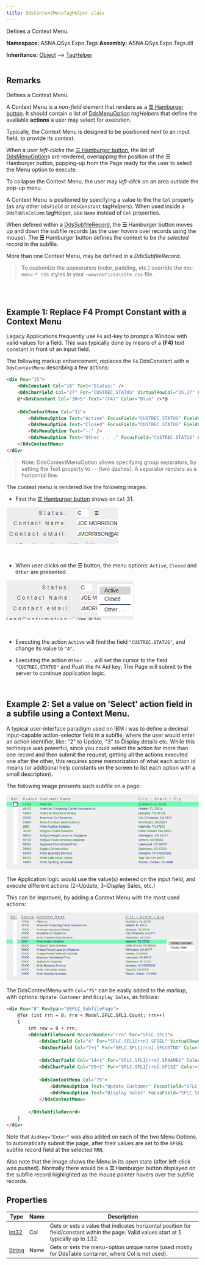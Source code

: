 ```yaml
---
title: DdsContextMenuTagHelper class
---
```


Defines a Context Menu.

**Namespace:** ASNA.QSys.Expo.Tags
**Assembly:** ASNA.QSys.Expo.Tags.dll

**Inheritance:** [Object](https://docs.microsoft.com/en-us/dotnet/api/system.object) --> [TagHelper](https://learn.microsoft.com/en-us/dotnet/api/microsoft.aspnetcore.razor.taghelpers.taghelper?view=aspnetcore-8.0)
<br>
<br>

## Remarks

Defines a Context Menu.

A Context Menu is a *non-field* element that renders as a [☰ Hamburger button](https://en.wikipedia.org/wiki/Hamburger_button).
It should contain a list of [DdsMenuOption](/reference/expo/qsys-expo-tags/dds-menu-option-tag-helper.html) *tagHelpers* that define the available **actions** a user may select for execution.

Typically, the Context Menu is designed to be positioned *next* to an input field, to provide its *context*. 

When a user *left-clicks* the [☰ Hamburger button](https://en.wikipedia.org/wiki/Hamburger_button), the list of [DdsMenuOption](/reference/expo/qsys-expo-tags/dds-menu-option-tag-helper.html)s are rendered, overlapping the position of the **☰** Hamburger button, popping-up from the Page ready for the user to select the Menu option to execute.

To collapse the Context Menu, the user may *left-click* on an area outside the pop-up menu.

A Context Menu is positioned by specifying a value to the the `Col` property (as any other `DdsField` or `DdsConstant` tagHelpers). When used inside a `DdsTableColumn` tagHelper, use `Name` instead of `Col` properties.

When defined within a [DdsSubfileRecord](/reference/expo/qsys-expo-tags/dds-subfile-record-tag-helper.html), the **☰** Hamburger button moves up and down the subfile records (as the user *hovers* over records using the mouse). The **☰** Hamburger button defines the context to be *the selected record* in the subfile.

More than one Context Menu, may be defined in a *DdsSubfileRecord*.

>To customize the appearance (color, padding, etc.) override the `dds-menu-* CSS` styles in your `~wwwroot\css\site.css` file.
<br>
<br>

## Example 1: Replace F4 Prompt Constant with a Context Menu

Legacy Applications frequently use `F4` aid-key to *prompt* a Window with valid values for a field. This was typically done by means of a **(F4)** text constant in front of an input field.

The following markup enhancement, replaces the `F4` DdsConstant with a `DdsContextMenu` describing a few actions: 


```html
<div Row="15">
    <DdsConstant Col="18" Text="Status:" />
    <DdsCharField Col="27" For="CUSTREC.STATUS" VirtualRowCol="15,27" PositionCursor="44" tabIndex=@pageTabIndex++ />
    @*<DdsConstant Col="30+5" Text="(F4)" Color="Blue" />*@

    <DdsContextMenu Col="31">
        <DdsMenuOption Text="Active" FocusField="CUSTREC.STATUS" FieldValue="A" />
        <DdsMenuOption Text="Closed" FocusField="CUSTREC.STATUS" FieldValue="C" />
        <DdsMenuOption Text="--" />
        <DdsMenuOption Text="Other . . ." FocusField="CUSTREC.STATUS" AidKey="F4" />
    </DdsContextMenu>
</div>
```
>Note: DdsContextMenuOption allows specifying group separators, by setting the Text property to `--` (two dashes). A separator renders as a horizontal line.

The context menu is rendered like the following images:

* First the [☰ Hamburger button](https://en.wikipedia.org/wiki/Hamburger_button) shows on `Col` 31.

![Prompt for Status ContextMenu](images/prompt-status-menu-collapsed.png)

<br>

* When user clicks on the **☰** button, the menu options: `Active`, `Closed` and `Other` are presented.

![Prompt for Status ContextMenu](images/prompt-status-menu.png)

<br>

* Executing the action `Active` will find the field `"CUSTREC.STATUS"`, and change its value to `"A"`.

* Executing the action `Other ...` will set the cursor to the field `"CUSTREC.STATUS"` and *Push* the `F4` Aid key. The Page will submit to the server to continue application logic.

<br>

## Example 2: Set a value on 'Select' action field in a subfile using a Context Menu.

A typical user-interface paradigm used on IBM i was to define a decimal input-capable action-selector field in a subfile, where the user would enter an action identifier, like: "2" to Update, "3" to Display details etc. While this technique was powerful, since you could select the action for more than one record and then submit the request, getting all the actions executed one after the other, this requires some memorization of what each action id means (or additional help constants on the screen to list each option with a small description).

The following image presents such subfile on a page:

![Subfile with input-selection](images/subfile-with-select-input.png)

The Application logic would use the value(s) entered on the input field, and execute different actions (2=Update, 3=Display Sales, etc.)

This can be improved, by adding a Context Menu with the most used actions:

![Subfile with context menu](images/subfile-with-context-menu.png)

The DdsContextMenu with `Col="75"` can be easily added to the markup, with options: `Update Customer` and `Display Sales`, as follows:

```html
<div Row="8" RowSpan="@SFLC_SubfilePage">
    @for (int rrn = 0; rrn < Model.SFLC.SFL1.Count; rrn++)
    {
        int row = 8 + rrn;
        <DdsSubfileRecord RecordNumber="rrn" For="SFLC.SFL1">
            <DdsDecField Col="4" For="SFLC.SFL1[rrn].SFSEL" VirtualRowCol="@row,4" EditCode="Z" tabIndex=@pageTabIndex++ />
            <DdsDecField Col="7+1" For="SFLC.SFL1[rrn].SFCUSTNO" Color="Green : !61 , DarkBlue : 61" EditCode="Z" Comment="CUSTOMER NUMBER" />

            <DdsCharField Col="14+1" For="SFLC.SFL1[rrn].SFNAME1" Color="Green : !61 , DarkBlue : 61" />
            <DdsCharField Col="55+1" For="SFLC.SFL1[rrn].SFCSZ" Color="Green : !61 , DarkBlue : 61" Comment="CITY-STATE-ZIP" />

            <DdsContextMenu Col="75">
                <DdsMenuOption Text="Update Customer" FocusField="SFLC.SFL1[rrn].SFSEL" FieldValue="2" AidKey="Enter" />
                <DdsMenuOption Text="Display Sales" FocusField="SFLC.SFL1[rrn].SFSEL" FieldValue="3" AidKey="Enter" />
            </DdsContextMenu>

        </DdsSubfileRecord>
    }
</div>
```

Note that `AidKey="Enter"` was also added on each of the two Menu Options, to automatically submit the page, after their values are set to the `SFSEL` subfile record field at the selected `RRN`.

Also note that the image shows the Menu in its *open* state (after left-click was pushed). Normally there would be a **☰** Hamburger button displayed on the subfile record highlighted as the mouse pointer hovers over the subfile records.


## Properties

| Type | Name | Description
| --- | --- | --- 
| [Int32](https://learn.microsoft.com/en-us/dotnet/csharp/language-reference/builtin-types/integral-numeric-types) | Col | Gets or sets a value that indicates horizontal position for field/constant within the page. Valid values start at 1 typically up to 132.  |
| [String](https://learn.microsoft.com/en-us/dotnet/api/system.string?view=net-8.0) | Name | Gets or sets the menu-option unique name (used mostly for DdsTable container, where Col is not used). |
